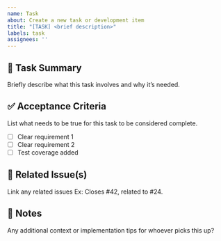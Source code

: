 ```yaml
---
name: Task
about: Create a new task or development item
title: "[TASK] <brief description>"
labels: task
assignees: ''
---
```


## 📌 Task Summary

Briefly describe what this task involves and why it’s needed.

## ✅ Acceptance Criteria

List what needs to be true for this task to be considered complete.

- [ ] Clear requirement 1  
- [ ] Clear requirement 2  
- [ ] Test coverage added

## 🔗 Related Issue(s)

Link any related issues
Ex: Closes #42, related to #24.

## 📝 Notes

Any additional context or implementation tips for whoever picks this up?
